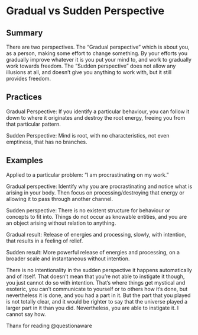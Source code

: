 # Gradual vs Sudden Perspective

## Summary

There are two perspectives. The “Gradual perspective” which is about you, as a person, making some effort to change something. By your efforts you gradually improve whatever it is you put your mind to, and work to gradually work towards freedom. The “Sudden perspective” does not allow any illusions at all, and doesn’t give you anything to work with, but it still provides freedom.

## Practices

Gradual Perspective: If you identify a particular behaviour, you can follow it down to where it originates and destroy the root energy, freeing you from that particular pattern.

Sudden Perspective: Mind is root, with no characteristics, not even emptiness, that has no branches.

## Examples

Applied to a particular problem: “I am procrastinating on my work.”

Gradual perspective: Identify why you are procrastinating and notice what is arising in your body. Then focus on processing/destroying that energy or allowing it to pass through another channel.

Sudden perspective: There is no existent structure for behaviour or concepts to fit into. Things do not occur as knowable entities, and you are an object arising without relation to anything.

Gradual result: Release of energies and processing, slowly, with intention, that results in a feeling of relief.

Sudden result: More powerful release of energies and processing, on a broader scale and instantaneous without intention. 

There is no intentionality in the sudden perspective it happens automatically and of itself. That doesn’t mean that you’re not able to instigate it though, you just cannot do so with intention. That’s where things get mystical and esoteric, you can’t communicate to yourself or to others how it’s done, but nevertheless it is done, and you had a part in it. But the part that you played is not totally clear, and it would be righter to say that the universe played a larger part in it than you did. Nevertheless, you are able to instigate it. I cannot say how.

Thanx for reading
@questionaware
